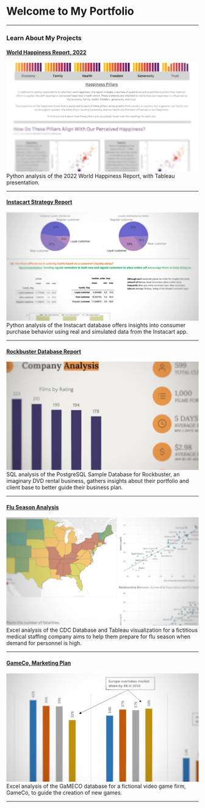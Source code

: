 # Welcome to My Portfolio

---

### Learn About My Projects

#### [World Happiness Report, 2022](/happy_project)
<img src="images/Happy Cover.jpg?raw=true"/>
Python analysis of the 2022 World Happiness Report, with Tableau presentation.

---
#### [Instacart Strategy Report](/instacart_project)
<img src="images/Instacart Cover.jpg?raw=true"/>
Python analysis of the Instacart database offers insights into consumer purchase behavior using real and simulated data from the Instacart app.

---
#### [Rockbuster Database Report](/rockbuster_project)
<img src="images/Rockbuster Cover.jpg?raw=true"/>
SQL analysis of the PostgreSQL Sample Database for Rockbuster, an imaginary DVD rental business, gathers insights about their portfolio and client base to better guide their business plan.

---
#### [Flu Season Analysis](/flu_project)
<img src="images/Flu Cover.jpg?raw=true"/>
Excel analysis of the CDC Database and Tableau visualization for a fictitious medical staffing company aims to help them prepare for flu season when demand for personnel is high.

---
#### [GameCo, Marketing Plan](/game_project)
<img src="images/GameCo Cover.jpg?raw=true"/>
Excel analysis of the GaMECO database for a fictional video game firm, GameCo, to guide the creation of new games.

---




